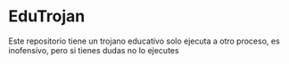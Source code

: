 # EduTrojan
Este repositorio tiene un trojano educativo solo ejecuta a otro proceso, es inofensivo, pero  si tienes dudas no lo ejecutes
